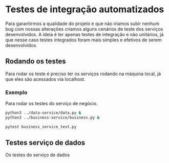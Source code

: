 # Testes de integração automatizados

Para garantirmos a qualidade do projeto e que não iríamos subir nenhum
bug com nossas alterações criamos alguns cenários de teste dos
serviços desenvolvidos. A ideia é ter apenas testes de integração e
não unitários, já que nesse caso testes integrados foram mais simples
e efetivos de serem desenvolvidos.

## Rodando os testes

Para rodar os teste é preciso ter os serviços rodando na máquina
local, já que eles são acessados via localhost.

### Exemplo

Para rodar os testes do serviço de negócio.

```bash
python3 ../data-service/data.py &
python3 ../business-service/business.py &

pytest business_service_test.py
```

## Testes serviço de dados

Os testes do serviço de dados
